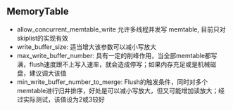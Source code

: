 ## MemoryTable
- allow_concurrent_memtable_write
  允许多线程并发写 memtable, 目前只对skiplist的实现有效
- write_buffer_size:
  适当增大该参数可以减小写放大
- max_write_buffer_number:
  具有一定的削峰作用，当全部memtable都写满，flush速度跟不上写入速率，就会造成停写；如果内存充足或是机械磁盘，建议调大该值
- min_write_buffer_number_to_merge:
   Flush的触发条件，同时对多个memtable进行归并排序，好处是可以减小写放大，但又可能增加读放大；经过实际测试，该值设为2或3较好
